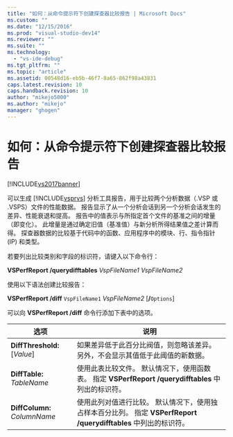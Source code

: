 ```yaml
---
title: "如何：从命令提示符下创建探查器比较报告 | Microsoft Docs"
ms.custom: ""
ms.date: "12/15/2016"
ms.prod: "visual-studio-dev14"
ms.reviewer: ""
ms.suite: ""
ms.technology: 
  - "vs-ide-debug"
ms.tgt_pltfrm: ""
ms.topic: "article"
ms.assetid: 00548d16-eb5b-46f7-8a65-862f98a43831
caps.latest.revision: 10
caps.handback.revision: 10
author: "mikejo5000"
ms.author: "mikejo"
manager: "ghogen"
---
```

# 如何：从命令提示符下创建探查器比较报告
[!INCLUDE[vs2017banner](../code-quality/includes/vs2017banner.md)]

可以生成 [!INCLUDE[vsprvs](../code-quality/includes/vsprvs_md.md)] 分析工具报告，用于比较两个分析数据（.VSP 或 .VSPS）文件的性能数据。  报告显示了从一个分析会话到另一个分析会话发生的差异、性能衰退和提高。  报告中的值表示与所指定首个文件的基准之间的增量（即变化）。  此增量是通过确定旧值（基准值）与新分析所得结果值之差计算而得。  探查器数据的比较基于代码中的函数、应用程序中的模块、行、指令指针 \(IP\) 和类型。  
  
 若要列出比较类别和字段的标识符，请键入以下命令行：  
  
 **VSPerfReport \/querydifftables**  *VspFileName1* *VspFileName2*  
  
 使用以下语法创建比较报告：  
  
 **VSPerfReport \/diff**  `VspFileName1` *VspFileName2* \[**\/**`Options`\]  
  
 可以向 **VSPerfReport \/diff** 命令行添加下表中的选项。  
  
|选项|说明|  
|--------|--------|  
|**DiffThreshold:**\[*Value*\]|如果差异低于此百分比阀值，则忽略该差异。  另外，不会显示其值低于此阈值的新数据。|  
|**DiffTable:** *TableName*|使用此表比较文件。  默认情况下，使用函数表。  指定 **VSPerfReport \/querydifftables** 中列出的标识符。|  
|**DiffColumn:** *ColumnName*|使用此列对值进行比较。  默认情况下，使用独占样本百分比列。  指定 **VSPerfReport \/querydifftables** 中列出的标识符。|